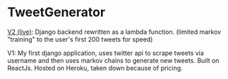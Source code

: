 # TweetGenerator
[V2 (live)](https://confident-pare-b6e027.netlify.app): Django backend rewritten as a lambda function. (limited markov "training" to the user's first 200 tweets for speed)

V1: My first django application, uses twitter api to scrape tweets via username and then uses markov chains to generate new tweets. Built on ReactJs. Hosted on Heroku, taken down because of pricing.
